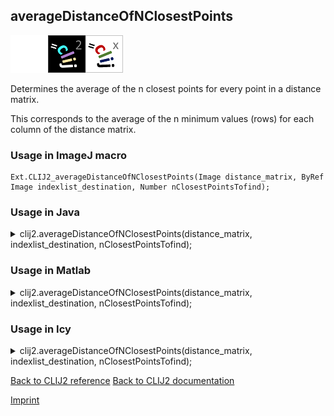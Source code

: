 ## averageDistanceOfNClosestPoints
<img src="images/mini_empty_logo.png"/><img src="images/mini_clij2_logo.png"/><img src="images/mini_clijx_logo.png"/>

Determines the average of the n closest points for every point in a distance matrix.

This corresponds to the average of the n minimum values (rows) for each column of the distance matrix.

### Usage in ImageJ macro
```
Ext.CLIJ2_averageDistanceOfNClosestPoints(Image distance_matrix, ByRef Image indexlist_destination, Number nClosestPointsTofind);
```




### Usage in Java


<details>

<summary>
clij2.averageDistanceOfNClosestPoints(distance_matrix, indexlist_destination, nClosestPointsTofind);
</summary>
<pre class="highlight">// init CLIJ and GPU
import net.haesleinhuepf.clij2.CLIJ2;
import net.haesleinhuepf.clij.clearcl.ClearCLBuffer;
CLIJ2 clij2 = CLIJ2.getInstance();

// get input parameters
ClearCLBuffer distance_matrix = clij2.push(distance_matrixImagePlus);
indexlist_destination = clij2.create(distance_matrix);
int nClosestPointsTofind = 10;
</pre>

<pre class="highlight">
// Execute operation on GPU
clij2.averageDistanceOfNClosestPoints(distance_matrix, indexlist_destination, nClosestPointsTofind);
</pre>

<pre class="highlight">
//show result
indexlist_destinationImagePlus = clij2.pull(indexlist_destination);
indexlist_destinationImagePlus.show();

// cleanup memory on GPU
clij2.release(distance_matrix);
clij2.release(indexlist_destination);
</pre>

</details>





### Usage in Matlab


<details>

<summary>
clij2.averageDistanceOfNClosestPoints(distance_matrix, indexlist_destination, nClosestPointsTofind);
</summary>
<pre class="highlight">% init CLIJ and GPU
clij2 = init_clatlab();

% get input parameters
distance_matrix = clij2.pushMat(distance_matrix_matrix);
indexlist_destination = clij2.create(distance_matrix);
nClosestPointsTofind = 10;
</pre>

<pre class="highlight">
% Execute operation on GPU
clij2.averageDistanceOfNClosestPoints(distance_matrix, indexlist_destination, nClosestPointsTofind);
</pre>

<pre class="highlight">
% show result
indexlist_destination = clij2.pullMat(indexlist_destination)

% cleanup memory on GPU
clij2.release(distance_matrix);
clij2.release(indexlist_destination);
</pre>

</details>





### Usage in Icy


<details>

<summary>
clij2.averageDistanceOfNClosestPoints(distance_matrix, indexlist_destination, nClosestPointsTofind);
</summary>
<pre class="highlight">// init CLIJ and GPU
importClass(net.haesleinhuepf.clicy.CLICY);
importClass(Packages.icy.main.Icy);

clij2 = CLICY.getInstance();

// get input parameters
distance_matrix_sequence = getSequence();
distance_matrix = clij2.pushSequence(distance_matrix_sequence);
indexlist_destination = clij2.create(distance_matrix);
nClosestPointsTofind = 10;
</pre>

<pre class="highlight">
// Execute operation on GPU
clij2.averageDistanceOfNClosestPoints(distance_matrix, indexlist_destination, nClosestPointsTofind);
</pre>

<pre class="highlight">
// show result
indexlist_destination_sequence = clij2.pullSequence(indexlist_destination)
Icy.addSequence(indexlist_destination_sequence);
// cleanup memory on GPU
clij2.release(distance_matrix);
clij2.release(indexlist_destination);
</pre>

</details>



[Back to CLIJ2 reference](https://clij.github.io/clij2-docs/reference)
[Back to CLIJ2 documentation](https://clij.github.io/clij2-docs)

[Imprint](https://clij.github.io/imprint)

